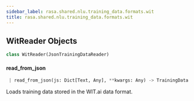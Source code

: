 ```yaml
---
sidebar_label: rasa.shared.nlu.training_data.formats.wit
title: rasa.shared.nlu.training_data.formats.wit
---
```

## WitReader Objects

```python
class WitReader(JsonTrainingDataReader)
```

#### read\_from\_json

```python
 | read_from_json(js: Dict[Text, Any], **kwargs: Any) -> TrainingData
```

Loads training data stored in the WIT.ai data format.

